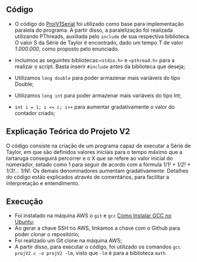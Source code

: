 ## Código
- O código do [ProjV1Serial](https://github.com/claudia1402/LabComputacaoParalela-GrupoJujutsuCodigo/tree/main/ProjV1Serial) foi utilizado como base para implementação paralela do programa. A partir disso, a paralelização foi realizada utilizando PThreads, auxiliada pelo `include` de sua respectiva biblioteca. O valor S da Série de Taylor é encontrado, dado um tempo T de valor _1.000.000_, como proposto pelo enunciado. 

- incluimos as seguintes bibliotecas:`<stdio.h>` e `<pthread.h>` para a realizar o script. Basta inserir `#include` antes da biblioteca que deseja;
- Utilizamos `long double` para poder armazenar mais variáveis do tipo Double; 
- Utilizamos `long int` para poder armazenar mais variáveis do tipo Int;
- `int i = 1; i <= c; i++` para aumentar gradativamente o valor do contador criado;

## Explicação Teórica do Projeto V2
O código consiste na criação de um programa capaz de executar a Série de Taylor, em que são definidos valores iniciais para o tempo máximo que a tartaruga conseguirá percorrer e o X que se refere ao valor inicial do númerador, setado como 1 para seguir de acordo com a fórmula _1/1! + 1/2! + 1/3!... 1/N!_. Os demais denominadores aumentam gradativamente. Detalhes do código estão explicados através de comentários, para facilitar a interpretação e entendimento.

## Execução
- Foi instalado na máquina AWS o `git` e `gcc` [Como Instalar GCC no Ubuntu](https://linuxize.com/post/how-to-install-gcc-compiler-on-ubuntu-18-04/);
- Ao gerar a chave SSH no AWS, linkamos a chave com o Github para poder clonar o repositório;
- Foi realizado um Git clone na máquina AWS;
- A partir disso, para executar o código, foi utilizado os comandos `gcc projV2.c -o projV2 -lm`, visto que `-lm` é para a biblioteca `math`.

